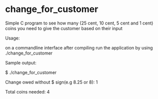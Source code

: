 # change_for_customer
Simple C program to see how many (25 cent, 10 cent, 5 cent and 1 cent) coins you need to give the customer based on their input 

Usage:

on a commandline interface after compiling run the application by using ./change_for_customer

Sample output: 

$ ./change_for_customer

Change owed without $ sign(e.g 8.25 or 8): 1

Total coins needed: 4


